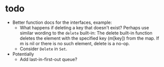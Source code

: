 # todo

- Better function docs for the interfaces, example:
  - What happens if deleting a key that doesn't exist? Perhaps use similar wording to the `delete` built-in: The delete built-in function deletes the element with the specified key (m[key]) from the map. If m is nil or there is no such element, delete is a no-op.
  - Consider `Delete` in `Set`.
- Potentially
  - Add last-in-first-out queue?
